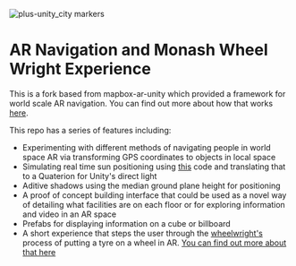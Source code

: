 
![plus-unity_city markers](https://user-images.githubusercontent.com/12749701/29585661-cfa223ae-873c-11e7-8d62-48024d759cdb.png)

# AR Navigation and Monash Wheel Wright Experience
This is a fork based from mapbox-ar-unity which provided a framework for world scale AR navigation. You can find out more about how that works [here](https://github.com/mapbox/mapbox-ar-unity).

This repo has a series of features including:
- Experimenting with different methods of navigating people in world space AR via transforming GPS coordinates to objects in local space
- Simulating real time sun positioning using [this](http://guideving.blogspot.com.au/2010/08/sun-position-in-c.html) code and translating that to a Quaterion for Unity's direct light
- Aditive shadows using the median ground plane height for positioning
- A proof of concept building interface that could be used as a novel way of detailing what facilities are on each floor or for exploring information and video in an AR space
- Prefabs for displaying information on a cube or billboard
- A short experience that steps the user through the [wheelwright's](https://en.wikipedia.org/wiki/Wheelwright) process of putting a tyre on a wheel in AR. [You can find out more about that here](https://www.notion.so/Monash-AR-experience-storyboard-2720e77d45a440f9a87005cac710cd6b)

